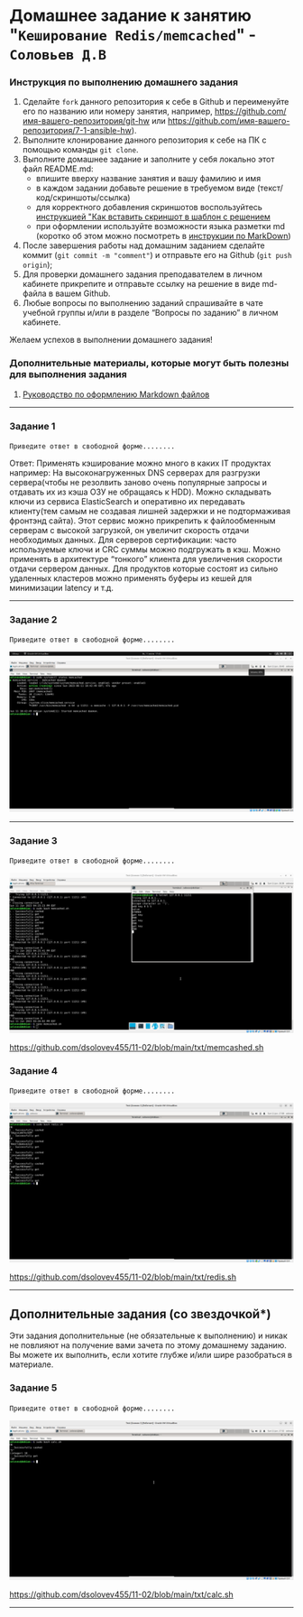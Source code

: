 # Домашнее задание к занятию "`Кеширование Redis/memcached`" - `Соловьев Д.В`


### Инструкция по выполнению домашнего задания

   1. Сделайте `fork` данного репозитория к себе в Github и переименуйте его по названию или номеру занятия, например, https://github.com/имя-вашего-репозитория/git-hw или  https://github.com/имя-вашего-репозитория/7-1-ansible-hw).
   2. Выполните клонирование данного репозитория к себе на ПК с помощью команды `git clone`.
   3. Выполните домашнее задание и заполните у себя локально этот файл README.md:
      - впишите вверху название занятия и вашу фамилию и имя
      - в каждом задании добавьте решение в требуемом виде (текст/код/скриншоты/ссылка)
      - для корректного добавления скриншотов воспользуйтесь [инструкцией "Как вставить скриншот в шаблон с решением](https://github.com/netology-code/sys-pattern-homework/blob/main/screen-instruction.md)
      - при оформлении используйте возможности языка разметки md (коротко об этом можно посмотреть в [инструкции  по MarkDown](https://github.com/netology-code/sys-pattern-homework/blob/main/md-instruction.md))
   4. После завершения работы над домашним заданием сделайте коммит (`git commit -m "comment"`) и отправьте его на Github (`git push origin`);
   5. Для проверки домашнего задания преподавателем в личном кабинете прикрепите и отправьте ссылку на решение в виде md-файла в вашем Github.
   6. Любые вопросы по выполнению заданий спрашивайте в чате учебной группы и/или в разделе “Вопросы по заданию” в личном кабинете.
   
Желаем успехов в выполнении домашнего задания!
   
### Дополнительные материалы, которые могут быть полезны для выполнения задания

1. [Руководство по оформлению Markdown файлов](https://gist.github.com/Jekins/2bf2d0638163f1294637#Code)

---

### Задание 1

`Приведите ответ в свободной форме........`

Ответ: Применять кэширование можно много в каких IT продуктах например:
На высоконагруженных DNS серверах для разгрузки сервера(чтобы не резолвить заново очень популярные запросы и отдавать их из кэша ОЗУ не обращаясь к HDD).
Можно складывать ключи из сервиса ElasticSearch и оперативно их передавать клиенту(тем самым не создавая лишней задержки и не подтормаживая фронтэнд сайта).
Этот сервис можно прикрепить к файлообменным серверам с высокой загрузкой, он увеличит скорость отдачи необходимых данных.
Для серверов сертификации: часто используемые ключи и CRC суммы можно подгружать в кэш.
Можно применять в архитектуре “тонкого” клиента для увеличения скорости отдачи сервером данных.
Для продуктов которые состоят из сильно удаленных кластеров можно применять буферы из кешей для минимизации latency и т.д.

---

### Задание 2

`Приведите ответ в свободной форме........`

![alt text](https://github.com/dsolovev455/11-02/blob/main/img/1.png)

---

### Задание 3

`Приведите ответ в свободной форме........`

![alt text](https://github.com/dsolovev455/11-02/blob/main/img/2.png)

https://github.com/dsolovev455/11-02/blob/main/txt/memcashed.sh

### Задание 4

`Приведите ответ в свободной форме........`

![alt text](https://github.com/dsolovev455/11-02/blob/main/img/3.png)

https://github.com/dsolovev455/11-02/blob/main/txt/redis.sh

---
## Дополнительные задания (со звездочкой*)

Эти задания дополнительные (не обязательные к выполнению) и никак не повлияют на получение вами зачета по этому домашнему заданию. Вы можете их выполнить, если хотите глубже и/или шире разобраться в материале.

### Задание 5

`Приведите ответ в свободной форме........`

![alt text](https://github.com/dsolovev455/11-02/blob/main/img/4.png)

https://github.com/dsolovev455/11-02/blob/main/txt/calc.sh

---
